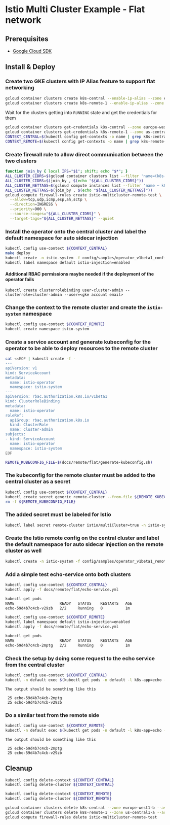 # Istio Multi Cluster Example - Flat network

## Prerequisites

- [Google Cloud SDK](https://cloud.google.com/sdk/docs/quickstarts)

## Install & Deploy

### Create two GKE clusters with IP Alias feature to support flat networking

```bash
gcloud container clusters create k8s-central --enable-ip-alias --zone europe-west1-b --machine-type n1-standard-2 --num-nodes=1 --preemptible --async
gcloud container clusters create k8s-remote-1 --enable-ip-alias --zone us-central1-a --machine-type n1-standard-2 --num-nodes=1 --preemptible --async
```

Wait for the clusters getting into `RUNNING` state and get the credentials for them

```bash
gcloud container clusters get-credentials k8s-central --zone europe-west1-b
gcloud container clusters get-credentials k8s-remote-1 --zone us-central1-a
CONTEXT_CENTRAL=$(kubectl config get-contexts -o name | grep k8s-central)
CONTEXT_REMOTE=$(kubectl config get-contexts -o name | grep k8s-remote-1)
```

### Create firewall rule to allow direct communication between the two clusters

```bash
function join_by { local IFS="$1"; shift; echo "$*"; }
ALL_CLUSTER_CIDRS=$(gcloud container clusters list --filter 'name=(k8s-central,k8s-remote-1)' --format='value(clusterIpv4Cidr)' | sort | uniq)
ALL_CLUSTER_CIDRS=$(join_by , $(echo "${ALL_CLUSTER_CIDRS}"))
ALL_CLUSTER_NETTAGS=$(gcloud compute instances list --filter 'name ~ k8s-central|k8s-remote-1' --format='value(tags.items.[0])' | sort | uniq)
ALL_CLUSTER_NETTAGS=$(join_by , $(echo "${ALL_CLUSTER_NETTAGS}"))
gcloud compute firewall-rules create istio-multicluster-remote-test \
  --allow=tcp,udp,icmp,esp,ah,sctp \
  --direction=INGRESS \
  --priority=900 \
  --source-ranges="${ALL_CLUSTER_CIDRS}" \
  --target-tags="${ALL_CLUSTER_NETTAGS}" --quiet
```

### Install the operator onto the central cluster and label the default namespace for auto sidecar injection

```bash
kubectl config use-context ${CONTEXT_CENTRAL}
make deploy
kubectl create -n istio-system -f config/samples/operator_v1beta1_config.yaml
kubectl label namespace default istio-injection=enabled
```

#### Additional RBAC permissions maybe needed if the deployment of the operator fails

```text
kubectl create clusterrolebinding user-cluster-admin --clusterrole=cluster-admin --user=<gke account email>
```

### Change the context to the remote cluster and create the `istio-system` namespace

```bash
kubectl config use-context ${CONTEXT_REMOTE}
kubectl create namespace istio-system
```

### Create a service account and generate kubeconfig for the operator to be able to deploy resources to the remote cluster

```bash
cat <<EOF | kubectl create -f -
---
apiVersion: v1
kind: ServiceAccount
metadata:
  name: istio-operator
  namespace: istio-system
---
apiVersion: rbac.authorization.k8s.io/v1beta1
kind: ClusterRoleBinding
metadata:
  name: istio-operator
roleRef:
  apiGroup: rbac.authorization.k8s.io
  kind: ClusterRole
  name: cluster-admin
subjects:
- kind: ServiceAccount
  name: istio-operator
  namespace: istio-system
EOF

REMOTE_KUBECONFIG_FILE=$(docs/remote/flat/generate-kubeconfig.sh)
```

### The kubeconfig for the remote cluster must be added to the central cluster as a secret

```bash
kubectl config use-context ${CONTEXT_CENTRAL}
kubectl create secret generic remote-cluster --from-file ${REMOTE_KUBECONFIG_FILE} -n istio-system
rm -f ${REMOTE_KUBECONFIG_FILE}
```

### The added secret must be labeled for Istio

```bash
kubectl label secret remote-cluster istio/multiCluster=true -n istio-system
```

### Create the Istio remote config on the central cluster and label the default namespace for auto sidecar injection on the remote cluster as well

```bash
kubectl create -n istio-system -f config/samples/operator_v1beta1_remoteconfig.yaml
```

### Add a simple test echo-service onto both clusters

```bash
kubectl config use-context ${CONTEXT_CENTRAL}
kubectl apply -f docs/remote/flat/echo-service.yml

kubectl get pods
NAME                    READY   STATUS    RESTARTS   AGE
echo-59d4b7c4cb-v29zb   2/2     Running   0          1m

kubectl config use-context ${CONTEXT_REMOTE}
kubectl label namespace default istio-injection=enabled
kubectl apply -f docs/remote/flat/echo-service.yml

kubectl get pods
NAME                    READY   STATUS    RESTARTS   AGE
echo-59d4b7c4cb-2mptg   2/2     Running   0          1m
```

### Check the setup by doing some request to the echo service from the central cluster

```bash
kubectl config use-context ${CONTEXT_CENTRAL}
kubectl -n default exec $(kubectl get pods -n default -l k8s-app=echo -o jsonpath={.items..metadata.name}) -c echo-service -ti -- sh -c 'for i in `seq 1 50`; do curl -s echo | grep -i hostname | cut -d " " -f 2; done | sort | uniq -c'
```

`The output should be something like this`

     25 echo-59d4b7c4cb-2mptg
     25 echo-59d4b7c4cb-v29zb

### Do a similar test from the remote side

```bash
kubectl config use-context ${CONTEXT_REMOTE}
kubectl -n default exec $(kubectl get pods -n default -l k8s-app=echo -o jsonpath={.items..metadata.name}) -c echo-service -ti -- sh -c 'for i in `seq 1 50`; do curl -s echo | grep -i hostname | cut -d " " -f 2; done | sort | uniq -c'
```

`The output should be something like this`

     25 echo-59d4b7c4cb-2mptg
     25 echo-59d4b7c4cb-v29zb

## Cleanup

```bash
kubectl config delete-context ${CONTEXT_CENTRAL}
kubectl config delete-cluster ${CONTEXT_CENTRAL}

kubectl config delete-context ${CONTEXT_REMOTE}
kubectl config delete-cluster ${CONTEXT_REMOTE}

gcloud container clusters delete k8s-central --zone europe-west1-b --async
gcloud container clusters delete k8s-remote-1 --zone us-central1-a --async
gcloud compute firewall-rules delete istio-multicluster-remote-test
```
